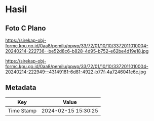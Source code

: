 # Hasil

## Foto C Plano

https://sirekap-obj-formc.kpu.go.id/0aa8/pemilu/ppwp/33/72/01/10/10/3372011010004-20240214-222736--be52d8c6-b828-4d95-b752-e62be4d19e18.jpg

https://sirekap-obj-formc.kpu.go.id/0aa8/pemilu/ppwp/33/72/01/10/10/3372011010004-20240214-222949--43149181-6d81-4922-b77f-4a7246041e6c.jpg


## Metadata

| Key        | Value               |
| ---------- | ------------------- |
| Time Stamp | 2024-02-15 15:30:25 |




